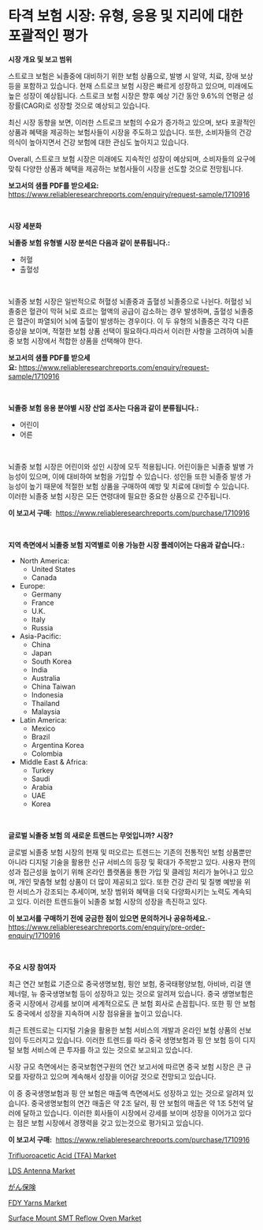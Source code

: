 <p><h1>타격 보험 시장: 유형, 응용 및 지리에 대한 포괄적인 평가</h1></p><p><strong>시장 개요 및 보고 범위</strong></p>
<p><p>스트로크 보험은 뇌졸중에 대비하기 위한 보험 상품으로, 발병 시 알약, 치료, 장애 보상 등을 포함하고 있습니다. 현재 스트로크 보험 시장은 빠르게 성장하고 있으며, 미래에도 높은 성장이 예상됩니다. 스트로크 보험 시장은 향후 예상 기간 동안 9.6%의 연평균 성장률(CAGR)로 성장할 것으로 예상되고 있습니다. </p><p>최신 시장 동향을 보면, 이러한 스트로크 보험의 수요가 증가하고 있으며, 보다 포괄적인 상품과 혜택을 제공하는 보험사들이 시장을 주도하고 있습니다. 또한, 소비자들의 건강 의식이 높아지면서 건강 보험에 대한 관심도 높아지고 있습니다.</p><p>Overall, 스트로크 보험 시장은 미래에도 지속적인 성장이 예상되며, 소비자들의 요구에 맞춰 다양한 상품과 혜택을 제공하는 보험사들이 시장을 선도할 것으로 전망됩니다.</p></p>
<p><strong>보고서의 샘플 PDF를 받으세요:</strong> <a href="https://www.reliableresearchreports.com/enquiry/request-sample/1710916">https://www.reliableresearchreports.com/enquiry/request-sample/1710916</a></p>
<p>&nbsp;</p>
<p><strong>시장 세분화</strong></p>
<p><strong>뇌졸중 보험 유형별 시장 분석은 다음과 같이 분류됩니다.:</strong></p>
<p><ul><li>허혈</li><li>출혈성</li></ul></p>
<p>&nbsp;</p>
<p><p>뇌졸중 보험 시장은 일반적으로 허혈성 뇌졸중과 출혈성 뇌졸중으로 나뉜다. 허혈성 뇌졸중은 혈관이 막혀 뇌로 흐르는 혈액의 공급이 감소하는 경우 발생하며, 출혈성 뇌졸중은 혈관이 파열되어 뇌에 출혈이 발생하는 경우이다. 이 두 유형의 뇌졸중은 각각 다른 증상을 보이며, 적절한 보험 상품 선택이 필요하다.따라서 이러한 사항을 고려하여 뇌졸중 보험 시장에서 적합한 상품을 선택해야 한다.</p></p>
<p><strong>보고서의 샘플 PDF를 받으세요:</strong>&nbsp;<a href="https://www.reliableresearchreports.com/enquiry/request-sample/1710916">https://www.reliableresearchreports.com/enquiry/request-sample/1710916</a></p>
<p>&nbsp;</p>
<p><strong> 뇌졸중 보험 응용 분야별 시장 산업 조사는 다음과 같이 분류됩니다.:</strong></p>
<p><ul><li>어린이</li><li>어른</li></ul></p>
<p>&nbsp;</p>
<p><p>뇌졸중 보험 시장은 어린이와 성인 시장에 모두 적용됩니다. 어린이들은 뇌졸중 발병 가능성이 있으며, 이에 대비하여 보험을 가입할 수 있습니다. 성인들 또한 뇌졸중 발생 가능성이 높기 때문에 적절한 보험 상품을 구매하여 예방 및 치료에 대비할 수 있습니다. 이러한 뇌졸중 보험 시장은 모든 연령대에 필요한 중요한 상품으로 간주됩니다.</p></p>
<p><strong>이 보고서 구매:</strong>&nbsp; <a href="https://www.reliableresearchreports.com/purchase/1710916">https://www.reliableresearchreports.com/purchase/1710916</a></p>
<p>&nbsp;</p>
<p><strong>지역 측면에서 뇌졸중 보험 지역별로 이용 가능한 시장 플레이어는 다음과 같습니다.:</strong></p>
<p><ul>
    <li>
        North America:
        <ul>
            <li>United States</li>
            <li>Canada</li>
        </ul>
    </li>
    <li>
        Europe:
        <ul>
            <li>Germany</li>
            <li>France</li>
            <li>U.K.</li>
            <li>Italy</li>
            <li>Russia</li>
        </ul>
    </li>
    <li>
        Asia-Pacific:
        <ul>
            <li>China</li>
            <li>Japan</li>
            <li>South Korea</li>
            <li>India</li>
            <li>Australia</li>
            <li>China Taiwan</li>
            <li>Indonesia</li>
            <li>Thailand</li>
            <li>Malaysia</li>
        </ul>
    </li>
    <li>
        Latin America:
        <ul>
            <li>Mexico</li>
            <li>Brazil</li>
            <li>Argentina Korea</li>
            <li>Colombia</li>
        </ul>
    </li>
    <li>
        Middle East & Africa:
        <ul>
            <li>Turkey</li>
            <li>Saudi</li>
            <li>Arabia</li>
            <li>UAE</li>
            <li>Korea</li>
        </ul>
    </li>
    </ul></p>
<p>&nbsp;</p>
<p><strong>글로벌 뇌졸중 보험 의 새로운 트렌드는 무엇입니까? 시장?</strong></p>
<p><p>글로벌 뇌졸중 보험 시장의 현재 및 떠오르는 트렌드는 기존의 전통적인 보험 상품뿐만 아니라 디지털 기술을 활용한 신규 서비스의 등장 및 확대가 주목받고 있다. 사용자 편의성과 접근성을 높이기 위해 온라인 플랫폼을 통한 가입 및 클레임 처리가 늘어나고 있으며, 개인 맞춤형 보험 상품이 더 많이 제공되고 있다. 또한 건강 관리 및 질병 예방을 위한 서비스가 강조되는 추세이며, 보장 범위와 혜택을 더욱 다양화시키는 노력도 계속되고 있다. 이러한 트렌드들이 뇌졸중 보험 시장의 성장을 촉진하고 있다.</p></p>
<p><strong>이 보고서를 구매하기 전에 궁금한 점이 있으면 문의하거나 공유하세요.</strong>- <a href="https://www.reliableresearchreports.com/enquiry/pre-order-enquiry/1710916">https://www.reliableresearchreports.com/enquiry/pre-order-enquiry/1710916</a></p>
<p>&nbsp;</p>
<p><strong>주요 시장 참여자</strong></p>
<p><p>최근 연간 보험료 기준으로 중국생명보험, 핑안 보험, 중국태평양보험, 아비바, 리걸 앤 제너럴, 뉴 중국생명보험 등이 성장하고 있는 것으로 알려져 있습니다. 중국 생명보험은 중국 시장에서 강세를 보이며 세계적으로도 큰 보험 회사로 손꼽힙니다. 또한 핑 안 보험도 중국에서 성장을 지속하며 시장 점유율을 높이고 있습니다.</p><p>최근 트렌드로는 디지털 기술을 활용한 보험 서비스의 개발과 온라인 보험 상품의 선보임이 두드러지고 있습니다. 이러한 트렌드를 따라 중국 생명보험과 핑 안 보험 등이 디지털 보험 서비스에 큰 투자를 하고 있는 것으로 보고되고 있습니다.</p><p>시장 규모 측면에서는 중국보험연구원의 연간 보고서에 따르면 중국 보험 시장은 큰 규모를 자랑하고 있으며 계속해서 성장을 이어갈 것으로 전망되고 있습니다.</p><p>이 중 중국생명보험과 핑 안 보험은 매출액 측면에서도 성장하고 있는 것으로 알려져 있습니다. 중국생명보험의 연간 매출은 약 2조 달러, 핑 안 보험의 매출은 약 1조 5천억 달러에 달하고 있습니다. 이러한 회사들이 시장에서 강세를 보이며 성장을 이어가고 있다는 점은 보험 시장에서 경쟁력을 갖고 있는것으로 평가되고 있습니다.</p></p>
<p><strong>이 보고서 구매:</strong>&nbsp;&nbsp;<a href="https://www.reliableresearchreports.com/purchase/1710916">https://www.reliableresearchreports.com/purchase/1710916</a></p>
<p><p><a href="https://issuu.com/reportprime-2/docs/trifluoroacetic-acid-tfa-market-size-2030.pptx">Trifluoroacetic Acid (TFA) Market</a></p><p><a href="https://view.publitas.com/reportprime-1/lds-antenna-market-research-report-provides-thorough-industry-overview-which-offers-an-in-depth-analysis-of-product-trends-and-new-market-divisions/">LDS Antenna Market</a></p><p><a href="https://github.com/ksxzwxabcuynh011/Market-Research-Report-List-1/blob/main/7975146185731.md">がん保険</a></p><p><a href="https://view.publitas.com/reportprime-1/fdy-yarns-market-research-report-provides-critical-insights-that-can-help-shape-business-development-and-investment-strategies/">FDY Yarns Market</a></p><p><a href="https://github.com/mahnoor2003/Market-Research-Report-List-3/blob/main/surface-mount-smt-reflow-oven-market.md">Surface Mount SMT Reflow Oven Market</a></p></p>
